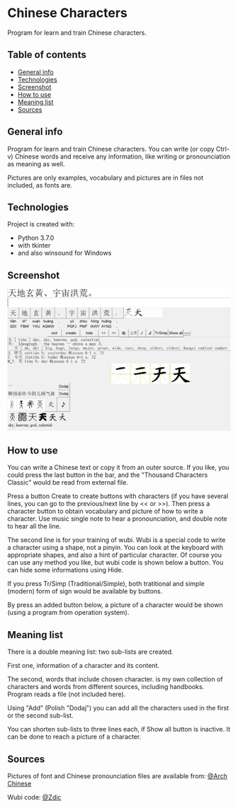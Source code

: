 # Chinese Characters
Program for learn and train Chinese characters.
## Table of contents
* [General info](#general-info)
* [Technologies](#technologies)
* [Screenshot](#Screenshot)
* [How to use](#How-to-use)
* [Meaning list](#Meaning-list)
* [Sources](#Sources)

## General info
Program for learn and train Chinese characters. You can write (or copy Ctrl-v) 
Chinese words and receive any information, like writing or pronounciation as meaning as well.

Pictures are only examples, vocabulary and pictures are in files not included, as fonts are.
	
## Technologies
Project is created with:
* Python 3.7.0
* with tkinter
* and also winsound for Windows
	
## Screenshot
![Screenshot](./Images_git/Image_screen.png)

## How to use
You can write a Chinese text or copy it from an outer source. If you like, you could press
the last button in the bar, and the "Thousand Characters Classic" would be read from 
external file. 

Press a button Create to create buttons with characters (if you have several lines, you can go
to the previous/next line by << or >>). Then press a character button to obtain vocabulary and
picture of how to write a character. Use music single note to hear a pronounciation, and double note
to hear all the line.

The second line is for your training of wubi. Wubi is a special code to write a character using 
a shape, not a pinyin. You can look at the keyboard with appropriate shapes, and also a hint 
of particular character. 
Of course you can use any method you like, but wubi code is shown below 
a button. You can hide some informations using Hide. 

If you press Tr/Simp (Traditional/Simple), both tratitional and simple (modern) form of sign
would be available by buttons.

By press an added button below, a picture of a character would be shown (using 
a program from operation system).

## Meaning list
There is a double meaning list: two sub-lists are created.

First one, information of a character and its content. 

The second, words that include chosen character. is my own collection of characters and words from different sources, 
including handbooks. Program reads a file (not included here).


Using "Add" (Polish "Dodaj") you can add all the characters used in the first or the 
second sub-list.

You can shorten sub-lists to three lines each, if Show all button is inactive. It can be done
to reach a picture of a character.

## Sources
Pictures of font and Chinese pronounciation files are available 
from: [@Arch Chinese](http://www.archchinese.com/chinese_english_dictionary.html)

Wubi code: [@Zdic](http://www.zdic.net)


